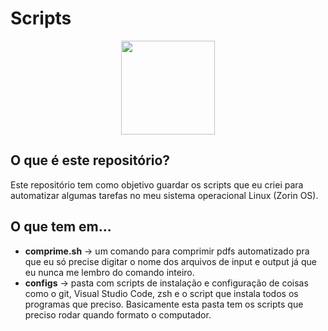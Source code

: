 # Scripts
<center><img src="https://cdn.icon-icons.com/icons2/512/PNG/512/prog-bash02_icon-icons.com_50815.png" width = "150px"/></center>

## O que é este repositório?
Este repositório tem como objetivo guardar os scripts que eu criei para automatizar algumas tarefas no meu sistema operacional Linux (Zorin OS).

## O que tem em...
* **comprime.sh** -> um comando para comprimir pdfs automatizado pra que eu só precise digitar o nome dos arquivos de input e output já que eu nunca me lembro do comando inteiro.
* **configs** -> pasta com scripts de instalação e configuração de coisas como o git, Visual Studio Code, zsh e o script que instala todos os programas que preciso. Basicamente esta pasta tem os scripts que preciso rodar quando formato o computador. 
